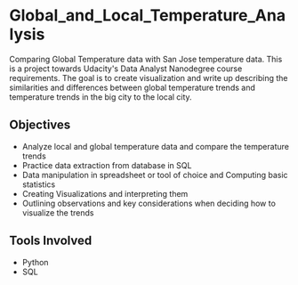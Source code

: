# Global_and_Local_Temperature_Analysis

Comparing Global Temperature data with San Jose temperature data.
This is a project towards Udacity's Data Analyst Nanodegree course requirements. The goal is to create visualization and write up describing the similarities and differences between global temperature trends and temperature trends in the big city to the local city. 

## Objectives

- Analyze local and global temperature data and compare the temperature trends
- Practice data extraction from database in SQL
- Data manipulation in spreadsheet or tool of choice and Computing basic statistics
- Creating Visualizations and interpreting them
- Outlining observations and key considerations when deciding how to visualize the trends

## Tools Involved

- Python
- SQL


